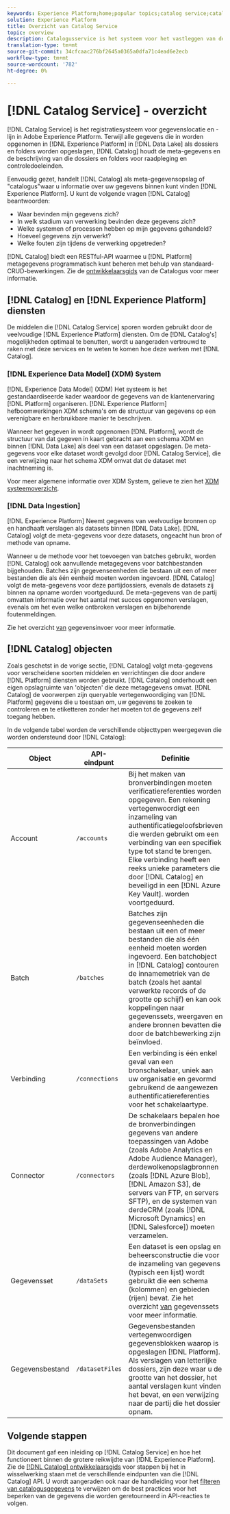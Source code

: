 ```yaml
---
keywords: Experience Platform;home;popular topics;catalog service;catalog;Catalog service;data location;Data Location;Data management;data management;Lineage;lineage;Catalog;enable dataset
solution: Experience Platform
title: Overzicht van Catalog Service
topic: overview
description: Catalogusservice is het systeem voor het vastleggen van de gegevenslocatie en -lijn in Adobe Experience Platform. Terwijl alle gegevens die in Experience Platform worden opgenomen in het meer van Gegevens als dossiers en folders worden opgeslagen, houdt de Catalogus de meta-gegevens en de beschrijving van die dossiers en folders voor raadpleging en controledoeleinden.
translation-type: tm+mt
source-git-commit: 34cfcaac276bf2645a0365a0dfa71c4ead6e2ecb
workflow-type: tm+mt
source-wordcount: '782'
ht-degree: 0%

---
```



# [!DNL Catalog Service] - overzicht

[!DNL Catalog Service] is het registratiesysteem voor gegevenslocatie en -lijn in Adobe Experience Platform. Terwijl alle gegevens die in worden opgenomen in [!DNL Experience Platform] in [!DNL Data Lake] als dossiers en folders worden opgeslagen, [!DNL Catalog] houdt de meta-gegevens en de beschrijving van die dossiers en folders voor raadpleging en controledoeleinden.

Eenvoudig gezet, handelt [!DNL Catalog] als meta-gegevensopslag of &quot;catalogus&quot;waar u informatie over uw gegevens binnen kunt vinden [!DNL Experience Platform]. U kunt de volgende vragen [!DNL Catalog] beantwoorden:

* Waar bevinden mijn gegevens zich?
* In welk stadium van verwerking bevinden deze gegevens zich?
* Welke systemen of processen hebben op mijn gegevens gehandeld?
* Hoeveel gegevens zijn verwerkt?
* Welke fouten zijn tijdens de verwerking opgetreden?

[!DNL Catalog] biedt een RESTful-API waarmee u [!DNL Platform] metagegevens programmatisch kunt beheren met behulp van standaard-CRUD-bewerkingen. Zie de [ontwikkelaarsgids](api/getting-started.md) van de Catalogus voor meer informatie.

## [!DNL Catalog] en [!DNL Experience Platform] diensten

De middelen die [!DNL Catalog Service] sporen worden gebruikt door de veelvoudige [!DNL Experience Platform] diensten. Om de [!DNL Catalog's] mogelijkheden optimaal te benutten, wordt u aangeraden vertrouwd te raken met deze services en te weten te komen hoe deze werken met [!DNL Catalog].

### [!DNL Experience Data Model] (XDM) System

[!DNL Experience Data Model] (XDM) Het systeem is het gestandaardiseerde kader waardoor de gegevens van de klantenervaring [!DNL Platform] organiseren. [!DNL Experience Platform] hefboomwerkingen XDM schema&#39;s om de structuur van gegevens op een verenigbare en herbruikbare manier te beschrijven.

Wanneer het gegeven in wordt opgenomen [!DNL Platform], wordt de structuur van dat gegeven in kaart gebracht aan een schema XDM en binnen [!DNL Data Lake] als deel van een dataset opgeslagen. De meta-gegevens voor elke dataset wordt gevolgd door [!DNL Catalog Service], die een verwijzing naar het schema XDM omvat dat de dataset met inachtneming is.

Voor meer algemene informatie over XDM System, gelieve te zien het [XDM systeemoverzicht](../xdm/home.md).

### [!DNL Data Ingestion]

[!DNL Experience Platform] Neemt gegevens van veelvoudige bronnen op en handhaaft verslagen als datasets binnen [!DNL Data Lake]. [!DNL Catalog] volgt de meta-gegevens voor deze datasets, ongeacht hun bron of methode van opname.

Wanneer u de methode voor het toevoegen van batches gebruikt, worden [!DNL Catalog] ook aanvullende metagegevens voor batchbestanden bijgehouden. Batches zijn gegevenseenheden die bestaan uit een of meer bestanden die als één eenheid moeten worden ingevoerd. [!DNL Catalog] volgt de meta-gegevens voor deze partijdossiers, evenals de datasets zij binnen na opname worden voortgeduurd. De meta-gegevens van de partij omvatten informatie over het aantal met succes opgenomen verslagen, evenals om het even welke ontbroken verslagen en bijbehorende foutenmeldingen.

Zie het overzicht [van](../ingestion/home.md) gegevensinvoer voor meer informatie.

## [!DNL Catalog] objecten

Zoals geschetst in de vorige sectie, [!DNL Catalog] volgt meta-gegevens voor verscheidene soorten middelen en verrichtingen die door andere [!DNL Platform] diensten worden gebruikt. [!DNL Catalog] onderhoudt een eigen opslagruimte van &#39;objecten&#39; die deze metagegevens omvat. [!DNL Catalog] de voorwerpen zijn queryable vertegenwoordiging van [!DNL Platform] gegevens die u toestaan om, uw gegevens te zoeken te controleren en te etiketteren zonder het moeten tot de gegevens zelf toegang hebben.

In de volgende tabel worden de verschillende objecttypen weergegeven die worden ondersteund door [!DNL Catalog]:

| Object | API-eindpunt | Definitie |
|---|---|---|
| Account | `/accounts` | Bij het maken van bronverbindingen moeten verificatiereferenties worden opgegeven. Een rekening vertegenwoordigt een inzameling van authentificatiegeloofsbrieven die werden gebruikt om een verbinding van een specifiek type tot stand te brengen. Elke verbinding heeft een reeks unieke parameters die door [!DNL Catalog] en beveiligd in een [!DNL Azure Key Vault]. worden voortgeduurd. |
| Batch | `/batches` | Batches zijn gegevenseenheden die bestaan uit een of meer bestanden die als één eenheid moeten worden ingevoerd. Een batchobject in [!DNL Catalog] contouren de innamemetriek van de batch (zoals het aantal verwerkte records of de grootte op schijf) en kan ook koppelingen naar gegevenssets, weergaven en andere bronnen bevatten die door de batchbewerking zijn beïnvloed. |
| Verbinding | `/connections` | Een verbinding is één enkel geval van een bronschakelaar, uniek aan uw organisatie en gevormd gebruikend de aangewezen authentificatiereferenties voor het schakelaartype. |
| Connector | `/connectors` | De schakelaars bepalen hoe de bronverbindingen gegevens van andere toepassingen van Adobe (zoals Adobe Analytics en Adobe Audience Manager), derdewolkenopslagbronnen (zoals [!DNL Azure Blob], [!DNL Amazon S3], de servers van FTP, en servers SFTP), en de systemen van derdeCRM (zoals [!DNL Microsoft Dynamics] en [!DNL Salesforce]) moeten verzamelen. |
| Gegevensset | `/dataSets` | Een dataset is een opslag en beheersconstructie die voor de inzameling van gegevens (typisch een lijst) wordt gebruikt die een schema (kolommen) en gebieden (rijen) bevat. Zie het overzicht [van](./datasets/overview.md) gegevenssets voor meer informatie. |
| Gegevensbestand | `/datasetFiles` | Gegevensbestanden vertegenwoordigen gegevensblokken waarop is opgeslagen [!DNL Platform]. Als verslagen van letterlijke dossiers, zijn deze waar u de grootte van het dossier, het aantal verslagen kunt vinden het bevat, en een verwijzing naar de partij die het dossier opnam. |

## Volgende stappen

Dit document gaf een inleiding op [!DNL Catalog Service] en hoe het functioneert binnen de grotere reikwijdte van [!DNL Experience Platform]. Zie de [[!DNL Catalog] ontwikkelaarsgids](api/getting-started.md) voor stappen bij het in wisselwerking staan met de verschillende eindpunten van die [!DNL Catalog] API. U wordt aangeraden ook naar de handleiding voor het [filteren van catalogusgegevens](api/filter-data.md) te verwijzen om de best practices voor het beperken van de gegevens die worden geretourneerd in API-reacties te volgen.